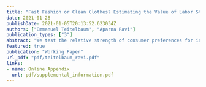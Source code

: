 ```yaml
---
title: "Fast Fashion or Clean Clothes? Estimating the Value of Labor Standards"
date: 2021-01-28
publishDate: 2021-01-05T20:13:52.623034Z
authors: ["Emmanuel Teitelbaum", "Aparna Ravi"]
publication_types: ["3"]
abstract: "We test the relative strength of consumer preferences for internationally recognized labor rights with a series of conjoint experiments embedded in a survey of more than 2,000 U.S. consumers. We employ a Bayesian approach to estimate consumer demand for ethically-made garments and to simulate how that demand translates into increased profits for apparel firms. We find that reported labor rights violations reduce expected profits while advertising respect for various labor standards through ethical labels and certifications tends to boost them. But the profits flowing from simple labeling initiatives are limited by the ability of other firms to adopt similar advertising campaigns. Since respect for labor rights cannot be patented, corporate social responsibility initiatives may only prove valuable for a handful of first-movers that can incorporate worker protections as a core element of their brand strategy. Our findings have important implications for debates regarding the effectiveness of private governance initiatives."
featured: true
publication: "Working Paper"
url_pdf: "pdf/teitelbaum_ravi.pdf"
links: 
- name: Online Appendix
  url: pdf/supplemental_information.pdf
---
```


